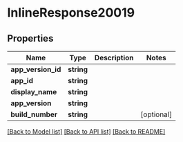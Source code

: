 # InlineResponse20019

## Properties
Name | Type | Description | Notes
------------ | ------------- | ------------- | -------------
**app_version_id** | **string** |  | 
**app_id** | **string** |  | 
**display_name** | **string** |  | 
**app_version** | **string** |  | 
**build_number** | **string** |  | [optional] 

[[Back to Model list]](../README.md#documentation-for-models) [[Back to API list]](../README.md#documentation-for-api-endpoints) [[Back to README]](../README.md)


